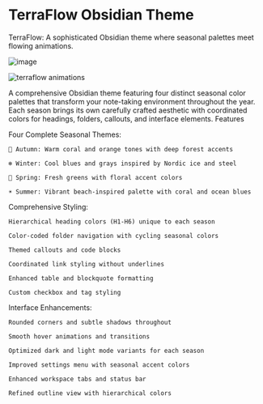 # TerraFlow Obsidian Theme

TerraFlow: A sophisticated Obsidian theme where seasonal palettes meet flowing animations.

![image](https://github.com/user-attachments/assets/628e9b92-2701-47b1-86b1-369edbdd2f7a)

![terraflow animations](https://github.com/user-attachments/assets/f619c4d3-2608-4871-bec4-c03a5b9267df)


A comprehensive Obsidian theme featuring four distinct seasonal color palettes that transform your note-taking environment throughout the year. Each season brings its own carefully crafted aesthetic with coordinated colors for headings, folders, callouts, and interface elements.
Features

Four Complete Seasonal Themes:

    🍂 Autumn: Warm coral and orange tones with deep forest accents

    ❄️ Winter: Cool blues and grays inspired by Nordic ice and steel

    🌱 Spring: Fresh greens with floral accent colors

    ☀️ Summer: Vibrant beach-inspired palette with coral and ocean blues

Comprehensive Styling:

    Hierarchical heading colors (H1-H6) unique to each season

    Color-coded folder navigation with cycling seasonal colors

    Themed callouts and code blocks

    Coordinated link styling without underlines

    Enhanced table and blockquote formatting

    Custom checkbox and tag styling

Interface Enhancements:

    Rounded corners and subtle shadows throughout

    Smooth hover animations and transitions

    Optimized dark and light mode variants for each season

    Improved settings menu with seasonal accent colors

    Enhanced workspace tabs and status bar

    Refined outline view with hierarchical colors
